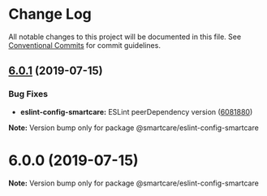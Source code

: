 # Change Log

All notable changes to this project will be documented in this file.
See [Conventional Commits](https://conventionalcommits.org) for commit guidelines.

## [6.0.1](https://github.com/smart-care/typescript/compare/v6.0.0...v6.0.1) (2019-07-15)


### Bug Fixes

* **eslint-config-smartcare:** ESLint peerDependency version ([6081880](https://github.com/smart-care/typescript/commit/6081880))







**Note:** Version bump only for package @smartcare/eslint-config-smartcare





# 6.0.0 (2019-07-15)

**Note:** Version bump only for package @smartcare/eslint-config-smartcare
